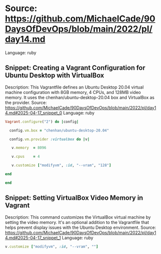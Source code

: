 # Source: https://github.com/MichaelCade/90DaysOfDevOps/blob/main/2022/pl/day14.md
Language: ruby

## Snippet: Creating a Vagrant Configuration for Ubuntu Desktop with VirtualBox
Description: This Vagrantfile defines an Ubuntu Desktop 20.04 virtual machine configuration with 8GB memory, 4 CPUs, and 128MB video memory. It uses the chenhan/ubuntu-desktop-20.04 box and VirtualBox as the provider.
Source: https://github.com/MichaelCade/90DaysOfDevOps/blob/main/2022/pl/day14.md#2025-04-17_snippet_0
Language: ruby

```ruby
Vagrant.configure("2") do |config|

  config.vm.box = "chenhan/ubuntu-desktop-20.04"

  config.vm.provider :virtualbox do |v|

   v.memory  = 8096

   v.cpus    = 4

   v.customize ["modifyvm", :id, "--vram", "128"]

end

end
```

## Snippet: Setting VirtualBox Video Memory in Vagrant
Description: This command customizes the VirtualBox virtual machine by setting the video memory. It's an optional addition to the Vagrantfile that helps prevent display issues with the Ubuntu Desktop environment.
Source: https://github.com/MichaelCade/90DaysOfDevOps/blob/main/2022/pl/day14.md#2025-04-17_snippet_1
Language: ruby

```ruby
v.customize ["modifyvm", :id, "--vram", ""]
```